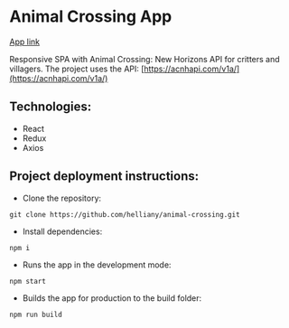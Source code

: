 # Animal Crossing App
[App link](https://helliany.github.io/animal-crossing)

Responsive SPA with Animal Crossing: New Horizons API for critters and villagers.
The project uses the API: [https://acnhapi.com/v1a/](https://acnhapi.com/v1a/)

## Technologies:
+ React
+ Redux
+ Axios

## Project deployment instructions:
+ Clone the repository:
```
git clone https://github.com/helliany/animal-crossing.git
```
+ Install dependencies:
```
npm i
```
+ Runs the app in the development mode:
```
npm start
```
+ Builds the app for production to the build folder:
```
npm run build
```
